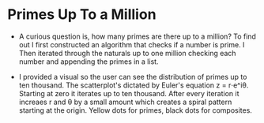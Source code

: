 # Primes Up To a Million

- A curious question is, how many primes are there up to a million? To find out I first constructed an algorithm that checks if a number is prime. I Then iterated through the naturals up to one million checking each number and appending the primes in a list. 

- I provided a visual so the user can see the distribution of primes up to ten thousand. The scatterplot's dictated by Euler's equation z = r⋅e^iθ. Starting at zero it iterates up to ten thousand. After every iteration it increaes r and θ by a small amount which creates a spiral pattern starting at the origin. Yellow dots for primes, black dots for composites.
